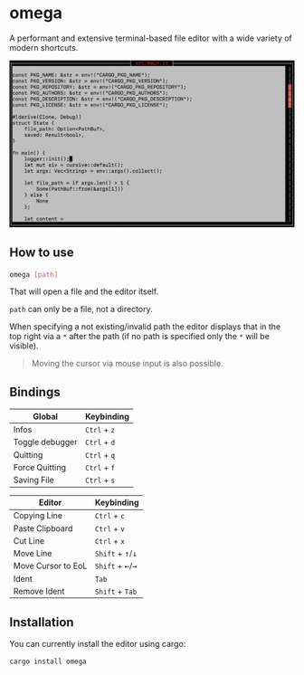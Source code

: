 # omega

A performant and extensive terminal-based file editor with a wide variety of modern shortcuts.

<img src="images/screenshot.png" width="650"/>

## How to use

```bash
omega [path]
```
That will open a file and the editor itself.

`path` can only be a file, not a directory.

When specifying a not existing/invalid path the editor displays that in the top right via a `*` after the path (if no path is specified only the `*` will be visible).

> Moving the cursor via mouse input is also possible.

## Bindings
| Global          | Keybinding   |
| --------------- | ------------ |
| Infos           | `Ctrl` + `z` |
| Toggle debugger | `Ctrl` + `d` |
| Quitting        | `Ctrl` + `q` |
| Force Quitting  | `Ctrl` + `f` |
| Saving File     | `Ctrl` + `s` |

| Editor             | Keybinding                                    |
| ------------------ | --------------------------------------------- |
| Copying Line       | `Ctrl` + `c`                                  |
| Paste Clipboard    | `Ctrl` + `v`                                  |
| Cut Line           | `Ctrl` + `x`                                  |
| Move Line          | `Shift` + <kbd>&uarr;</kbd>/<kbd>&darr;</kbd> |
| Move Cursor to EoL | `Shift` + <kbd>&larr;</kbd>/<kbd>&rarr;</kbd> |
| Ident              | `Tab`                                         |
| Remove Ident       | `Shift` + `Tab`                               |

## Installation

You can currently install the editor using cargo:
```bash
cargo install omega
```
